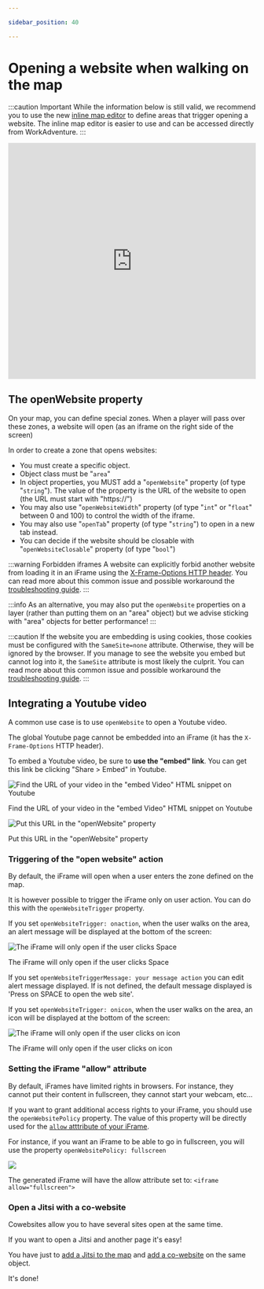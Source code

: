 ```yaml
---

sidebar_position: 40

---
```


# Opening a website when walking on the map

:::caution Important
While the information below is still valid, we recommend you to use the new [inline map editor](../inline-editor/) to define areas
that trigger opening a website.
The inline map editor is easier to use and can be accessed directly from WorkAdventure.
:::


<iframe width="100%" height="480" src="https://www.youtube.com/embed/Me8cu5lLN3A" title="Building your map - Opening a website" frameborder="0" allow="accelerometer; autoplay; clipboard-write; encrypted-media; gyroscope; picture-in-picture; web-share; fullscreen" allowfullscreen></iframe>

## The openWebsite property

On your map, you can define special zones. When a player will pass over these zones, a website will open (as an iframe
on the right side of the screen)

In order to create a zone that opens websites:

* You must create a specific object.
* Object class must be "`area`"
* In object properties, you MUST add a "`openWebsite`" property (of type "`string`"). The value of the property is the URL of the website to open (the URL must start with "https://")
* You may also use "`openWebsiteWidth`" property (of type "`int`" or "`float`" between 0 and 100) to control the width of the iframe.
* You may also use "`openTab`" property (of type "`string`") to open in a new tab instead.
* You can decide if the website should be closable with "`openWebsiteClosable`" property (of type "`bool`")

:::warning Forbidden iframes
A website can explicitly forbid another website from loading it in an iFrame using
the [X-Frame-Options HTTP header](https://developer.mozilla.org/en-US/docs/Web/HTTP/Headers/X-Frame-Options). You can
read more about this common issue and possible workaround the [troubleshooting guide](../troubleshooting.md#embedding-an-iframe-is-forbidden).
:::

:::info
As an alternative, you may also put the `openWebsite` properties on a layer (rather than putting them on an "area" object)
but we advise sticking with "area" objects for better performance!
:::

:::caution
If the website you are embedding is using cookies, those cookies must be configured with the `SameSite=none` attribute. Otherwise,
they will be ignored by the browser. If you manage to see the website you embed but cannot log into it, the `SameSite` attribute is most
likely the culprit. You can read more about this common issue and possible workaround the [troubleshooting guide](../troubleshooting.md#i-cannot-log-into-my-embedded-website).
:::

## Integrating a Youtube video

A common use case is to use `openWebsite` to open a Youtube video.

The global Youtube page cannot be embedded into an iFrame (it has the `X-Frame-Options` HTTP header).

To embed a Youtube video, be sure to **use the "embed" link**. You can get this link be clicking "Share > Embed" in Youtube.

![Find the URL of your video in the "embed Video" HTML snippet on Youtube](../images/youtube.jpg)

<div class="text--center text--italic">Find the URL of your video in the "embed Video" HTML snippet on Youtube</div>

![Put this URL in the "openWebsite" property](../images/open_website.png)

<div class="text--center text--italic">Put this URL in the "openWebsite" property</div>


### Triggering of the "open website" action

By default, the iFrame will open when a user enters the zone defined on the map.

It is however possible to trigger the iFrame only on user action. You can do this with the `openWebsiteTrigger` property.

If you set `openWebsiteTrigger: onaction`, when the user walks on the area, an alert message will be displayed at the bottom of the screen:

![The iFrame will only open if the user clicks Space](../images/click_space_open_website.png)

<div class="text--center text--italic">The iFrame will only open if the user clicks Space</div>

If you set `openWebsiteTriggerMessage: your message action` you can edit alert message displayed. If is not defined, the default message displayed is 'Press on SPACE to open the web site'.

If you set `openWebsiteTrigger: onicon`, when the user walks on the area, an icon will be displayed at the bottom of the screen:

![The iFrame will only open if the user clicks on icon](../images/icon_open_website.png)

<div class="text--center text--italic">The iFrame will only open if the user clicks on icon</div>

### Setting the iFrame "allow" attribute

By default, iFrames have limited rights in browsers. For instance, they cannot put their content in fullscreen, they cannot start your webcam, etc...

If you want to grant additional access rights to your iFrame, you should use the `openWebsitePolicy` property. The value of this property will be directly used for the [`allow` atttribute of your iFrame](https://developer.mozilla.org/en-US/docs/Web/HTTP/Feature_Policy/Using_Feature_Policy#the_iframe_allow_attribute).

For instance, if you want an iFrame to be able to go in fullscreen, you will use the property `openWebsitePolicy: fullscreen`

![](../images/open_website_policy.png)

<div class="text--center text--italic">The generated iFrame will have the allow attribute set to: <code>&lt;iframe allow="fullscreen"&gt;</code></div>

### Open a Jitsi with a co-website

Cowebsites allow you to have several sites open at the same time.

If you want to open a Jitsi and another page it's easy!

You have just to [add a Jitsi to the map](meeting-rooms.md) and [add a co-website](opening-a-website.md#the-openwebsite-property) on the same object.

It's done!
